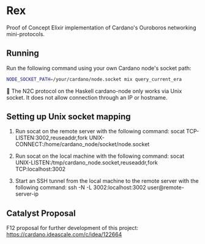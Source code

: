 # Rex

Proof of Concept Elixir implementation of Cardano's Ouroboros networking mini-protocols.

## Running

Run the following command using your own Cardano node's socket path:

```bash
NODE_SOCKET_PATH=/your/cardano/node.socket mix query_current_era
```

🚨 The N2C protocol on the Haskell cardano-node only works via Unix socket. It does not allow connection through an IP or hostname.

## Setting up Unix socket mapping

1. Run socat on the remote server with the following command:
socat TCP-LISTEN:3002,reuseaddr,fork UNIX-CONNECT:/home/cardano_node/socket/node.socket

2. Run socat on the local machine with the following command:
socat UNIX-LISTEN:/tmp/cardano_node.socket,reuseaddr,fork TCP:localhost:3002

3. Start an SSH tunnel from the local machine to the remote server with the following command:
ssh -N -L 3002:localhost:3002 user@remote-server-ip

## Catalyst Proposal

F12 proposal for further development of this project:
https://cardano.ideascale.com/c/idea/122664
